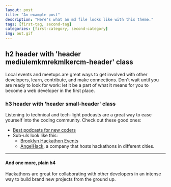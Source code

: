 ```yaml
---
layout: post
title: "An example post"
description: "Here's what an md file looks like with this theme."
tags: [first-tag, second-tag]
categories: [first-category, second-category]
img: out.gif
---
```


<h2 class="header medium-header">
  h2 header with 'header mediulemkmrekmlkercm-header' class
</h2>

Local events and meetups are great ways to get involved with other developers, learn, contribute, and make connections. Don't wait until you are ready to look for work: let it be a part of what it means for you to become a web developer in the first place.

<h3 class="header small-header">h3 header with 'header small-header' class</h3>
Listening to technical and tech-light podcasts are a great way to ease yourself into the coding community. Check out these good ones:

* [Best podcasts for new coders](https://medium.freecodecamp.com/the-best-podcasts-for-new-coders-and-the-best-tools-for-listening-to-them-df393b1c8dc#.2tw6sfg9f)
* Sub-uls look like this:
  * [Brooklyn Hackathon Events](https://www.eventbrite.com/d/ny--brooklyn/hackathon/?crt=regular&slat=40.5926724&slng=-73.9888682&sort=best&view=list)
  * [AngelHack](http://angelhack.com/), a company that hosts hackathons in different cities.

<hr>

<h4>And one more, plain h4</h4>

Hackathons are great for collaborating with other developers in an intense way to build brand new projects from the ground up.
